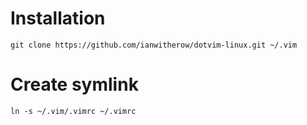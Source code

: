 Installation
============

	git clone https://github.com/ianwitherow/dotvim-linux.git ~/.vim


Create symlink
==============

	ln -s ~/.vim/.vimrc ~/.vimrc
